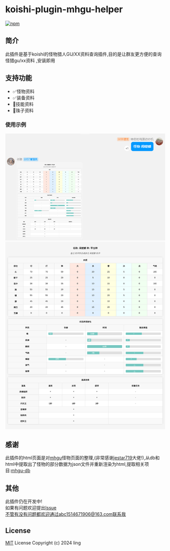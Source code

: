 # koishi-plugin-mhgu-helper

[![npm](https://img.shields.io/npm/v/koishi-plugin-mhgu-helper?style=flat-square)](https://www.npmjs.com/package/koishi-plugin-mhgu-helper)


## 简介  
此插件是基于koishi的怪物猎人GU/XX资料查询插件,目的是让群友更方便的查询怪猎gu/xx资料
,安装即用

## 支持功能  
- ✅怪物资料
- ✅装备资料
- 🚧技能资料
- 🚧珠子资料

### 使用示例
![示例1](./img/example1.png)
![示例2](./img/example2.png)

## 感谢   
此插件的html页面是对[mhgu](https://github.com/jestar719/mhgu)怪物页面的整理,(非常感谢[jestar719](https://github.com/jestar719)大佬!),从db和html中提取出了怪物的部分数据为json文件并重新渲染为html,提取相关项目:[mhgu-db](https://github.com/LingLambda/mhgu-db)  

## 其他 
此插件仍在开发中!  
如果有问题欢迎提出[Issue](https://github.com/LingLambda/koishi-plugin-mhgu-helper/issues)  
不管有没有问题都欢迎通过abc1514671906@163.com联系我

## License
[MIT](LICENSE) License Copyright (c) 2024 ling
